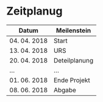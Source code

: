 # Zeitplanug

Datum        | Meilenstein  
------------ | -------------
04. 04. 2018 | Start        
13. 04. 2018 | URS          
20. 04. 2018 | Deteilplanung
…            | …            
01. 06. 2018 | Ende Projekt
08. 06. 2018 | Abgabe       
